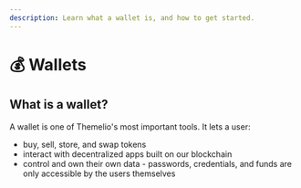 ```yaml
---
description: Learn what a wallet is, and how to get started.
---
```


# 💰 Wallets

## What is a wallet?

A wallet is one of Themelio's most important tools. It lets a user:

* buy, sell, store, and swap tokens
* interact with decentralized apps built on our blockchain
* control and own their own data - passwords, credentials, and funds are only accessible by the users themselves

